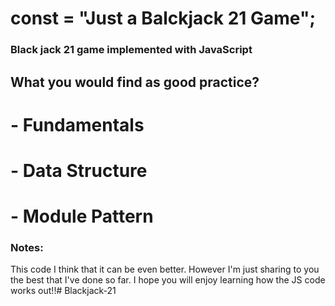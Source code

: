 # const = "Just a Balckjack 21 Game";

### Black jack 21 game implemented with JavaScript
## What you would find as good practice?
# - Fundamentals
# - Data Structure
# - Module Pattern

### Notes:
This code I think that it can be even better. However I'm just sharing to you the best that
I've done so far. I hope you will enjoy learning how the JS code works out!!#   B l a c k j a c k - 2 1  
 